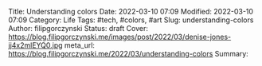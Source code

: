 Title: Understanding colors
Date: 2022-03-10 07:09
Modified: 2022-03-10 07:09
Category: Life
Tags: #tech, #colors, #art
Slug: understanding-colors
Author: filipgorczynski
Status: draft
Cover: https://blog.filipgorczynski.me/images/post/2022/03/denise-jones-jj4x2mlEYQ0.jpg
meta_url: https://blog.filipgorczynski.me/2022/03/understanding-colors
Summary: 
